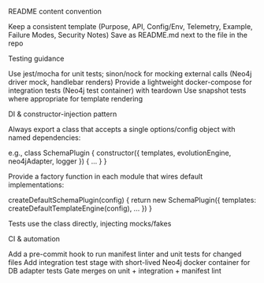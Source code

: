 README content convention

Keep a consistent template (Purpose, API, Config/Env, Telemetry, Example, Failure Modes, Security Notes)
Save as README.md next to the file in the repo



Testing guidance

Use jest/mocha for unit tests; sinon/nock for mocking external calls (Neo4j driver mock, handlebar renders)
Provide a lightweight docker-compose for integration tests (Neo4j test container) with teardown
Use snapshot tests where appropriate for template rendering



DI & constructor-injection pattern

Always export a class that accepts a single options/config object with named dependencies:

e.g., class SchemaPlugin { constructor({ templates, evolutionEngine, neo4jAdapter, logger }) { ... } }


Provide a factory function in each module that wires default implementations:

createDefaultSchemaPlugin(config) { return new SchemaPlugin({ templates: createDefaultTemplateEngine(config), ... }) }


Tests use the class directly, injecting mocks/fakes



CI & automation

Add a pre-commit hook to run manifest linter and unit tests for changed files
Add integration test stage with short-lived Neo4j docker container for DB adapter tests
Gate merges on unit + integration + manifest lint